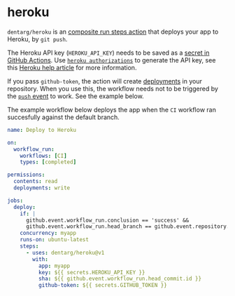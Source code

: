 # heroku

`dentarg/heroku` is an [composite run steps action] that deploys your app to Heroku, by `git push`.

The Heroku API key (`HEROKU_API_KEY`) needs to be saved as a [secret in GitHub Actions]. Use [`heroku authorizations`] to generate the API key, see this [Heroku help article] for more information.

If you pass `github-token`, the action will create [deployments] in your repository. When you use this, the workflow needs not to be triggered by the [`push` event] to work. See the example below.

The example workflow below deploys the app when the `CI` workflow ran succesfully against the default branch.

```yaml
name: Deploy to Heroku

on:
  workflow_run:
    workflows: [CI]
    types: [completed]

permissions:
  contents: read
  deployments: write

jobs:
  deploy:
    if: |
      github.event.workflow_run.conclusion == 'success' &&
      github.event.workflow_run.head_branch == github.event.repository.default_branch
    concurrency: myapp
    runs-on: ubuntu-latest
    steps:
      - uses: dentarg/heroku@v1
        with:
          app: myapp
          key: ${{ secrets.HEROKU_API_KEY }}
          sha: ${{ github.event.workflow_run.head_commit.id }}
          github-token: ${{ secrets.GITHUB_TOKEN }}
```

[composite run steps action]: https://docs.github.com/en/free-pro-team@latest/actions/creating-actions/creating-a-composite-run-steps-action
[secret in GitHub Actions]: https://docs.github.com/en/actions/security-guides/encrypted-secrets
[`heroku authorizations`]: https://github.com/heroku/cli/blob/master/docs/authorizations.md
[Heroku help article]: https://help.heroku.com/PBGP6IDE/how-should-i-generate-an-api-key-that-allows-me-to-use-the-heroku-platform-api
[deployments]: https://docs.github.com/en/rest/deployments/deployments
[`push` event]: https://docs.github.com/en/actions/using-workflows/events-that-trigger-workflows#push
